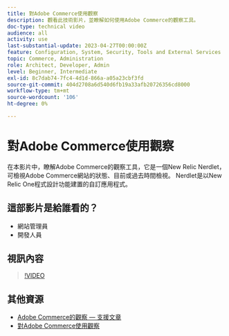 ```yaml
---
title: 對Adobe Commerce使用觀察
description: 觀看此技術影片，並瞭解如何使用Adobe Commerce的觀察工具。
doc-type: technical video
audience: all
activity: use
last-substantial-update: 2023-04-27T00:00:00Z
feature: Configuration, System, Security, Tools and External Services
topic: Commerce, Administration
role: Architect, Developer, Admin
level: Beginner, Intermediate
exl-id: 8c7dab74-7fc4-4d1d-866a-a05a23cbf3fd
source-git-commit: 404d2708a6d540d6fb19a33afb20726356cd8000
workflow-type: tm+mt
source-wordcount: '106'
ht-degree: 0%

---
```


# 對Adobe Commerce使用觀察

在本影片中，瞭解Adobe Commerce的觀察工具，它是一個New Relic Nerdlet，可檢視Adobe Commerce網站的狀態、目前或過去時間檢視。 Nerdlet是以New Relic One程式設計功能建置的自訂應用程式。

## 這部影片是給誰看的？

- 網站管理員
- 開發人員

## 視訊內容

>[!VIDEO](https://video.tv.adobe.com/v/344444?quality=12&learn=on)

## 其他資源

- [Adobe Commerce的觀察 — 支援文章](https://experienceleague.adobe.com/docs/commerce-knowledge-base/kb/support-tools/observation/observation-adobe-commerce-overview.html?)
- [對Adobe Commerce使用觀察](https://experienceleague.adobe.com/docs/commerce-operations/tools/observation-for-adobe-commerce/intro.html)
